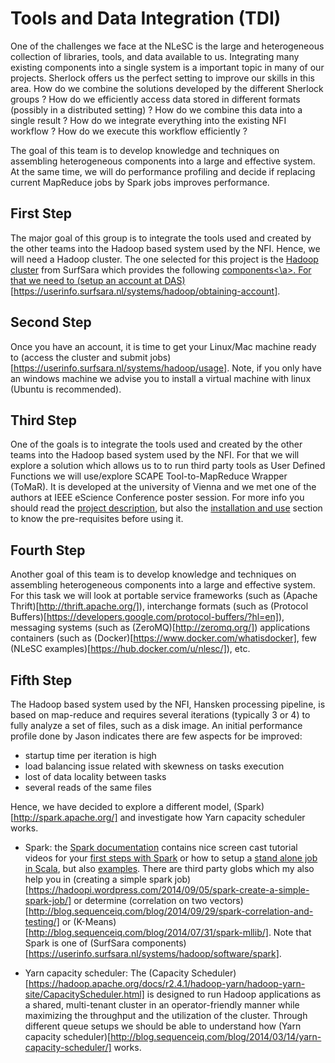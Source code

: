 Tools and Data Integration (TDI)
================

One of the challenges we face at the NLeSC is the large and heterogeneous collection of libraries, tools, and data available to us. Integrating many existing components into a single system is a important topic in many of our projects. Sherlock offers us the perfect setting to improve our skills in this area. How do we combine the solutions developed by the different Sherlock groups ? How do we efficiently access data stored in different formats (possibly in a distributed setting) ? How do we combine this data into a single result ? How do we integrate everything into the existing NFI workflow ? How do we execute this workflow efficiently ?

The goal of this team is to develop knowledge and techniques on assembling heterogeneous components into a large and effective system. At the same time, we will do performance profiling and decide if replacing current MapReduce jobs by Spark jobs improves performance. 

First Step
----------

The major goal of this group is to integrate the tools used and created by the other teams into the Hadoop based system used by the NFI. Hence, we will need a Hadoop cluster. The one selected for this project is the [Hadoop cluster](https://userinfo.surfsara.nl/systems/hadoop/description) from SurfSara which provides the following <a href="https://userinfo.surfsara.nl/systems/hadoop/software" target=0>components<\a>. For that we need to (setup an account at DAS)[https://userinfo.surfsara.nl/systems/hadoop/obtaining-account].


Second Step
-----------

Once you have an account, it is time to get your Linux/Mac machine ready to (access the cluster and submit jobs)[https://userinfo.surfsara.nl/systems/hadoop/usage]. Note, if you only have an windows machine we advise you to install a virtual machine with linux (Ubuntu is recommended).


Third Step
----------

One of the goals is to integrate the tools used and created by the other teams into the Hadoop based system used by the NFI. For that we will explore a solution which allows us to to run third party tools as User Defined Functions we will use/explore SCAPE Tool-to-MapReduce Wrapper (ToMaR). It is developed at the university of Vienna and we met one of the authors at IEEE eScience Conference poster session. For more info you should read the [project description](https://github.com/openpreserve/ToMaR#about), but also the [installation and use](https://github.com/openpreserve/ToMaR#installation-and-use) section to know the pre-requisites before using it.


Fourth Step
-----------

Another goal of this team is to develop knowledge and techniques on assembling heterogeneous components into a large and effective system. For this task we will look at portable service frameworks (such as (Apache Thrift)[http://thrift.apache.org/]), interchange formats (such as (Protocol Buffers)[https://developers.google.com/protocol-buffers/?hl=en]), messaging systems (such as (ZeroMQ)[http://zeromq.org/]) applications containers (such as (Docker)[https://www.docker.com/whatisdocker], few (NLeSC examples)[https://hub.docker.com/u/nlesc/]), etc. 


Fifth Step
----------

The Hadoop based system used by the NFI, Hansken processing pipeline, is based on map-reduce and requires several iterations (typically 3 or 4) to fully analyze a set of files, such as a disk image. An initial performance profile done by Jason indicates there are few aspects for be improved: 
* startup time per iteration is high
* load balancing issue related with skewness on tasks execution
* lost of data locality between tasks
* several reads of the same files

Hence, we have decided to explore a different model, (Spark)[http://spark.apache.org/] and investigate how Yarn capacity scheduler works. 

* Spark: the [Spark documentation](http://spark.apache.org/documentation.html) contains nice screen cast tutorial videos for your [first steps with Spark](http://spark.apache.org/screencasts/1-first-steps-with-spark.html) or how to setup a [stand alone job in Scala](http://spark.apache.org/screencasts/4-a-standalone-job-in-spark.html), but also [examples](http://spark.apache.org/examples.html). There are third party globs which my also help you in (creating a simple spark job)[https://hadoopi.wordpress.com/2014/09/05/spark-create-a-simple-spark-job/] or determine (correlation on two vectors)[http://blog.sequenceiq.com/blog/2014/09/29/spark-correlation-and-testing/] or (K-Means)[http://blog.sequenceiq.com/blog/2014/07/31/spark-mllib/]. Note that Spark is one of (SurfSara components)[https://userinfo.surfsara.nl/systems/hadoop/software/spark].

* Yarn capacity scheduler: The (Capacity Scheduler)[https://hadoop.apache.org/docs/r2.4.1/hadoop-yarn/hadoop-yarn-site/CapacityScheduler.html] is designed to run Hadoop applications as a shared, multi-tenant cluster in an operator-friendly manner while maximizing the throughput and the utilization of the cluster. Through different queue setups we should be able to understand how (Yarn capacity scheduler)[http://blog.sequenceiq.com/blog/2014/03/14/yarn-capacity-scheduler/] works.
 
